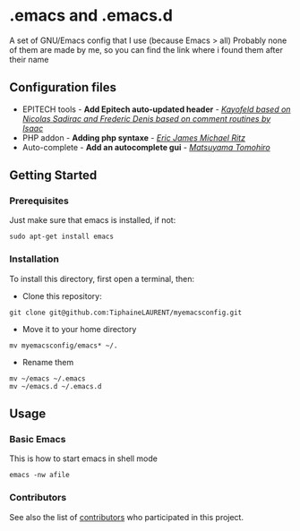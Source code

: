 # .emacs and .emacs.d

A set of GNU/Emacs config that I use (because Emacs > all)
Probably none of them are made by me, so you can find the link where i found them after their name

## Configuration files

- EPITECH tools - **Add Epitech auto-updated header** - *[Kayofeld based on Nicolas Sadirac and Frederic Denis based on comment routines by Isaac](https://github.com/kayofeld/script-installation-ordinateur-epitech)*
- PHP addon - **Adding php syntaxe** - *[Eric James Michael Ritz](https://github.com/ejmr/php-mode)*
- Auto-complete - **Add an autocomplete gui** - *[Matsuyama Tomohiro](https://math.berkeley.edu/~lowdanie/emacs_ac.html)*

## Getting Started

### Prerequisites

Just make sure that emacs is installed, if not:
```
sudo apt-get install emacs
```

### Installation

To install this directory, first open a terminal, then:

- Clone this repository:
```
git clone git@github.com:TiphaineLAURENT/myemacsconfig.git
```

- Move it to your home directory
```
mv myemacsconfig/emacs* ~/.
```

- Rename them
```
mv ~/emacs ~/.emacs
mv ~/emacs.d ~/.emacs.d
```

## Usage

### Basic Emacs

This is how to start emacs in shell mode
```
emacs -nw afile
```

### Contributors

See also the list of [contributors](https://github.com/TiphaineLAURENT/myemacsconfig/contributors) who participated in this project.
